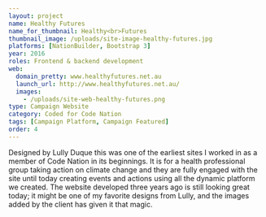 ```yaml
---
layout: project
name: Healthy Futures
name_for_thumbnail: Healthy<br>Futures
thumbnail_image: /uploads/site-image-healthy-futures.jpg
platforms: [NationBuilder, Bootstrap 3]
year: 2016
roles: Frontend & backend development
web:
  domain_pretty: www.healthyfutures.net.au
  launch_url: http://www.healthyfutures.net.au/
  images:
    - /uploads/site-web-healthy-futures.png
type: Campaign Website
category: Coded for Code Nation
tags: [Campaign Platform, Campaign Featured]
order: 4
---
```


Designed by Lully Duque this was one of the earliest sites I worked in as a member of Code Nation in its beginnings. It is for a health professional group taking action on climate change and they are fully engaged with the site until today creating events and actions using all the dynamic platform we created. The website developed three years ago is still looking great today; it might be one of my favorite designs from Lully, and the images added by the client has given it that magic.